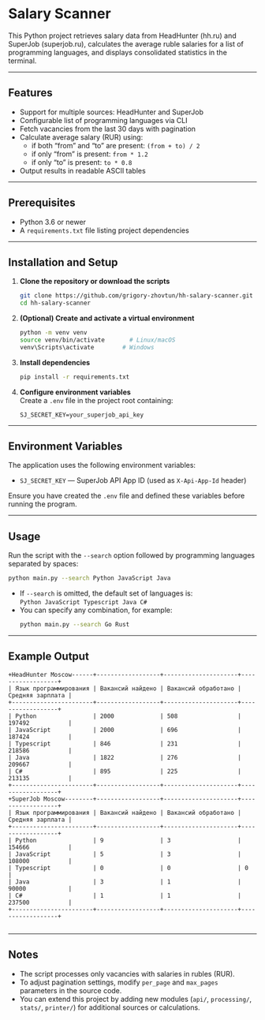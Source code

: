 # Salary Scanner

This Python project retrieves salary data from HeadHunter (hh.ru) and SuperJob (superjob.ru), calculates the average ruble salaries for a list of programming languages, and displays consolidated statistics in the terminal.

---

## Features

- Support for multiple sources: HeadHunter and SuperJob  
- Configurable list of programming languages via CLI  
- Fetch vacancies from the last 30 days with pagination  
- Calculate average salary (RUR) using:
  - if both “from” and “to” are present: `(from + to) / 2`
  - if only “from” is present: `from * 1.2`
  - if only “to” is present: `to * 0.8`  
- Output results in readable ASCII tables  

---

## Prerequisites

- Python 3.6 or newer  
- A `requirements.txt` file listing project dependencies  

---

## Installation and Setup

1. **Clone the repository or download the scripts**  
   ```bash
   git clone https://github.com/grigory-zhovtun/hh-salary-scanner.git
   cd hh-salary-scanner
   ```

2. **(Optional) Create and activate a virtual environment**  
   ```bash
   python -m venv venv
   source venv/bin/activate       # Linux/macOS
   venv\Scripts\activate        # Windows
   ```

3. **Install dependencies**  
   ```bash
   pip install -r requirements.txt
   ```

4. **Configure environment variables**  
   Create a `.env` file in the project root containing:
   ```dotenv
   SJ_SECRET_KEY=your_superjob_api_key
   ```

---

## Environment Variables

The application uses the following environment variables:

- `SJ_SECRET_KEY` — SuperJob API App ID (used as `X-Api-App-Id` header)

Ensure you have created the `.env` file and defined these variables before running the program.

---

## Usage

Run the script with the `--search` option followed by programming languages separated by spaces:

```bash
python main.py --search Python JavaScript Java
```

- If `--search` is omitted, the default set of languages is:  
  `Python JavaScript Typescript Java C#`  
- You can specify any combination, for example:  
  ```bash
  python main.py --search Go Rust
  ```

---

## Example Output

```
+HeadHunter Moscow------+------------------+---------------------+------------------+
| Язык программирования | Вакансий найдено | Вакансий обработано | Средняя зарплата |
+-----------------------+------------------+---------------------+------------------+
| Python                | 2000             | 508                 | 197492           |
| JavaScript            | 2000             | 696                 | 187424           |
| Typescript            | 846              | 231                 | 218586           |
| Java                  | 1822             | 276                 | 209667           |
| C#                    | 895              | 225                 | 213135           |
+-----------------------+------------------+---------------------+------------------+
+SuperJob Moscow--------+------------------+---------------------+------------------+
| Язык программирования | Вакансий найдено | Вакансий обработано | Средняя зарплата |
+-----------------------+------------------+---------------------+------------------+
| Python                | 9                | 3                   | 154666           |
| JavaScript            | 5                | 3                   | 108000           |
| Typescript            | 0                | 0                   | 0                |
| Java                  | 3                | 1                   | 90000            |
| C#                    | 1                | 1                   | 237500           |
+-----------------------+------------------+---------------------+------------------+


```

---

## Notes

- The script processes only vacancies with salaries in rubles (RUR).  
- To adjust pagination settings, modify `per_page` and `max_pages` parameters in the source code.  
- You can extend this project by adding new modules (`api/`, `processing/`, `stats/`, `printer/`) for additional sources or calculations.
